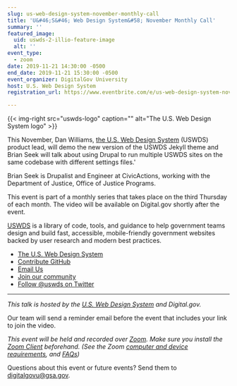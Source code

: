 ```yaml
---
slug: us-web-design-system-november-monthly-call
title: 'U&#46;S&#46; Web Design System&#58; November Monthly Call'
summary: ''
featured_image:
  uid: uswds-2-illio-feature-image
  alt: ''
event_type:
  - zoom
date: 2019-11-21 14:30:00 -0500
end_date: 2019-11-21 15:30:00 -0500
event_organizer: DigitalGov University
host: U.S. Web Design System
registration_url: https://www.eventbrite.com/e/us-web-design-system-november-monthly-call-registration-79794691069

---
```


{{< img-right src="uswds-logo" caption="" alt="The U.S. Web Design System logo" >}}

This November, Dan Williams, [the U.S. Web Design System](https://designsystem.digital.gov/) (USWDS) product lead, will demo the new version of the USWDS Jekyll theme and Brian Seek will talk about using Drupal to run multiple USWDS sites on the same codebase with different settings files.'

Brian Seek is Drupalist and Engineer at CivicActions, working with the Department of Justice, Office of Justice Programs.

This event is part of a monthly series that takes place on the third Thursday of each month. The video will be available on Digital.gov shortly after the event.

[USWDS](https://designsystem.digital.gov/) is a library of code, tools, and guidance to help government teams design and build fast, accessible, mobile-friendly government websites backed by user research and modern best practices.

- [The U.S. Web Design System](https://designsystem.digital.gov/)
- [Contribute GitHub](https://github.com/uswds/uswds/issues)
- [Email Us](https://www.eventbrite.com/e/uswds@gsa.gov)
- [Join our community](https://digital.gov/communities/uswds/)
- [Follow @uswds on Twitter](https://twitter.com/uswds)

---

_This talk is hosted by the [U.S. Web Design System](https://v2.designsystem.digital.gov/) and Digital.gov._

Our team will send a reminder email before the event that includes your link to join the video.

_This event will be held and recorded over [Zoom](https://www.zoom.us/). Make sure you install the [Zoom Client](https://zoom.us/download#client&#95;4meeting) beforehand. (See the Zoom [computer and device requirements](https://support.zoom.us/hc/en-us/articles/201362023-System-Requirements-for-PC-Mac-and-Linux), and [FAQs](https://support.zoom.us/hc/en-us/sections/200277708-Frequently-Asked-Questions))_

Questions about this event or future events? Send them to [digitalgovu@gsa.gov](mailto:digitalgovu@gsa.gov).
